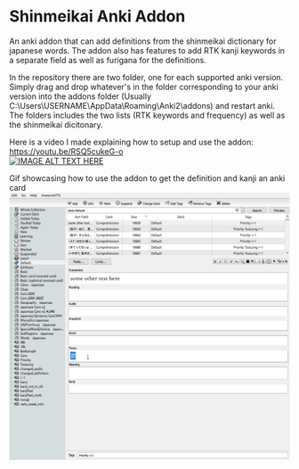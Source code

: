 # Shinmeikai Anki Addon
An anki addon that can add definitions from the shinmeikai dictionary for japanese words. The addon also has features to add RTK kanji keywords in a separate field as well as furigana for the definitions.  
  
In the repository there are two folder, one for each supported anki version. Simply drag and drop whatever's in the folder corresponding to your anki version into the addons folder (Usually C:\Users\USERNAME\AppData\Roaming\Anki2\addons) and restart anki.  The folders includes the two lists (RTK keywords and frequency) as well as the shinmeikai dicitonary.  
  
Here is a video I made explaining how to setup and use the addon:  
https://youtu.be/RSQ5cukeG-o  
[![IMAGE ALT TEXT HERE](https://img.youtube.com/vi/RSQ5cukeG-o/0.jpg)](https://youtu.be/RSQ5cukeG-o)  
  
Gif showcasing how to use the addon to get the definition and kanji an anki card  
![](showcase.gif)
